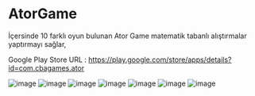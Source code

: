 # AtorGame

İçersinde 10 farklı oyun bulunan Ator Game matematik tabanlı alıştırmalar yaptırmayı sağlar, 


Google Play Store URL : https://play.google.com/store/apps/details?id=com.cbagames.ator

![image](https://user-images.githubusercontent.com/58965229/126893776-49922f45-540e-40d1-8aef-2c42fcf8493a.png)
![image](https://user-images.githubusercontent.com/58965229/126893780-04471665-ee79-489b-bc49-4730ccd6a564.png)
![image](https://user-images.githubusercontent.com/58965229/126893783-0c2a1ff1-ea4b-44cc-8ae8-b98711721b87.png)
![image](https://user-images.githubusercontent.com/58965229/126893787-a0d03a02-a4ae-4304-b9ac-940c367f8833.png)
![image](https://user-images.githubusercontent.com/58965229/126893791-058a158a-ba79-42d7-9ada-c5accd65ebb6.png)
![image](https://user-images.githubusercontent.com/58965229/126893796-3b12d99c-08d4-447e-a9e6-e33e2ec95595.png)
![image](https://user-images.githubusercontent.com/58965229/126893799-a28cfb94-6692-40a8-9629-5e513b009aff.png)
